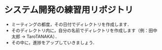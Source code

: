 # システム開発の練習用リポジトリ

- ミーティングの都度，その日付でディレクトリを作成します．
- そのディレクトリ内に，自分の名前でディレクトリを作成します（例：田中太郎 -> TaroTANAKA）．
- その中に，進捗をアップしていきましょう．
